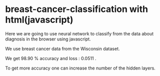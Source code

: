 # breast-cancer-classification with html(javascript)
Here we are going to use neural network to classify  from the data about diagnosis in the browser using javascript.

We use breast cancer data from the Wisconsin dataset.

We get 98.90 % accuracy and loss : 0.0511 .

To get more accuracy one can increase the number of the hidden layers.
